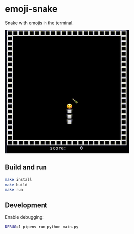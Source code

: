 # emoji-snake

Snake with emojis in the terminal.

![emoji snake](./docs/snake.gif)

## Build and run

```sh
make install
make build
make run
```

## Development

Enable debugging:

```sh
DEBUG=1 pipenv run python main.py
```
